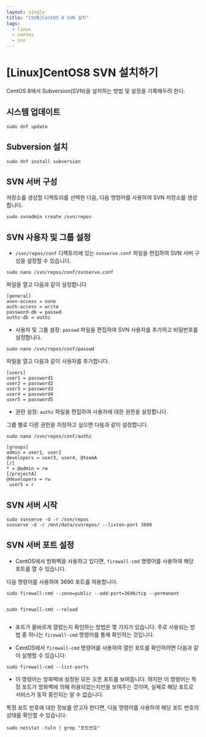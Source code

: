 ```yaml
---
layout: single
title: "[SVN]CentOS 8 SVN 설치"
tags:
  - linux
  - centos
  - svn
---
```


<h1 id="linuxcentos8-svn-설치하기">[Linux]CentOS8 SVN 설치하기</h1>
<p>CentOS 8에서 Subversion(SVN)을 설치하는 방법 및 설정을 기록해두려 한다.</p>
<h2 id="시스템-업데이트">시스템 업데이트</h2>
<pre><code>sudo dnf update
</code></pre>
<h2 id="subversion-설치">Subversion 설치</h2>
<pre><code>sudo dnf install subversion
</code></pre>
<h2 id="svn-서버-구성">SVN 서버 구성</h2>
<p>저장소를 생성할 디렉토리를 선택한 다음, 다음 명령어를 사용하여 SVN 저장소를 생성합니다.</p>
<pre><code>sudo svnadmin create /svn/repos
</code></pre>
<h2 id="svn-사용자-및-그룹-설정">SVN 사용자 및 그룹 설정</h2>
<ul>
<li><code>/svn/repos/conf</code> 디렉토리에 있는 <code>svnserve.conf</code> 파일을 편집하여 SVN 서버 구성을 설정할 수 있습니다.</li>
</ul>
<pre><code>sudo nano /svn/repos/conf/svnserve.conf
</code></pre>
<p>파일을 열고 다음과 같이 설정합니다</p>
<pre><code>[general]
anon-access = none
auth-access = write
password-db = passwd
authz-db = authz
</code></pre>
<ul>
<li>사용자 및 그룹 설정: <code>passwd</code> 파일을 편집하여 SVN 사용자를 추가하고 비밀번호를 설정합니다.</li>
</ul>
<pre><code>sudo nano /svn/repos/conf/passwd
</code></pre>
<p>파일을 열고 다음과 같이 사용자를 추가합니다.</p>
<pre><code>[users] 
user1 = password1 
user2 = password2 
user3 = password3 
user4 = password4 
user5 = password5
</code></pre>
<ul>
<li>권한 설정: <code>authz</code> 파일을 편집하여 사용자에 대한 권한을 설정합니다.</li>
</ul>
<p>그룹 별로 다른 권한을 지정하고 싶으면 다음과 같이 설정합니다.</p>
<pre><code>sudo nano /svn/repos/conf/authz
</code></pre>
<pre><code>[groups] 
admin = user1, user2 
developers = user3, user4, @teamA 
[/] 
* = @admin = rw 
[/projectA] 
@developers = rw
 user5 = r
</code></pre>
<h2 id="svn-서버-시작">SVN 서버 시작</h2>
<pre><code>sudo svnserve -d -r /svn/repos
svnserve -d -r /mnt/data/svnrepos/ --listen-port 3690
</code></pre>
<h2 id="svn-서버-포트-설정">SVN 서버 포트 설정</h2>
<ul>
<li>CentOS에서 방화벽을 사용하고 있다면, <code>firewall-cmd</code> 명령어를 사용하여 해당 포트를 열 수 있습니다.</li>
</ul>
<p>다음 명령어를 사용하여 3690 포트를 허용합니다.</p>
<pre><code>sudo firewall-cmd --zone=public --add-port=3690/tcp --permanent

sudo firewall-cmd --reload
</code></pre>
<ul>
<li>
<p>포트가 올바르게 열렸는지 확인하는 방법은 몇 가지가 있습니다. 주로 사용되는 방법 중 하나는 <code>firewall-cmd</code> 명령어를 통해 확인하는 것입니다.</p>
</li>
<li>
<p>CentOS에서 <code>firewall-cmd</code> 명령어를 사용하여 열린 포트를 확인하려면 다음과 같이 실행할 수 있습니다:</p>
</li>
</ul>
<pre><code>sudo firewall-cmd --list-ports
</code></pre>
<ul>
<li>이 명령어는 방화벽에 설정된 모든 오픈 포트를 보여줍니다. 하지만 이 명령어는 특정 포트가 방화벽에 의해 허용되었는지만을 보여주는 것이며, 실제로 해당 포트로 서비스가 동작 중인지는 알 수 없습니다.</li>
</ul>
<p>특정 포트 번호에 대한 정보를 얻고자 한다면, 다음 명령어를 사용하여 해당 포트 번호의 상태를 확인할 수 있습니다:</p>
<pre><code>sudo netstat -tuln | grep "포트번호"
</code></pre>


